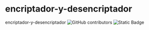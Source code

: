 # encriptador-y-desencriptador
encriptador-y-desencriptador
<img alt="GitHub contributors" src="https://img.shields.io/github/contributors/pedrogalvis/encriptador-y-desencriptador">
<img alt="Static Badge" src="https://img.shields.io/badge/encriptador-desencriptador?style=for-the-badge">
